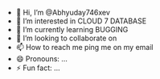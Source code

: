 - 👋 Hi, I’m @Abhyuday746xev
- 👀 I’m interested in CLOUD 7 DATABASE
- 🌱 I’m currently learning BUGGING
- 💞️ I’m looking to collaborate on 
- 📫 How to reach me ping me on my email 
- 😄 Pronouns: ...
- ⚡ Fun fact: ...

<!---
Abhyuday746xev/Abhyuday746xev is a ✨ special ✨ repository because its `README.md` (this file) appears on your GitHub profile.
You can click the Preview link to take a look at your changes.
--->

